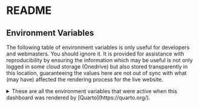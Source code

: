 # README


## **Environment Variables**

The following table of environment variables is only useful for
developers and webmasters. You should ignore it. It is provided for
assistance with reproducibility by ensuring the information which may be
useful is not only logged in some cloud storage (Onedrive) but also
stored transparently in this location, guaranteeing the values here are
not out of sync with what (may have) affected the rendering process for
the live website.

<details>
<summary> These are all the environment variables that were active when this dashboard was rendered by [Quarto](https://quarto.org/).</summary>

This document was prepared with Quarto CLI 1.7.34.

| VARIABLE | VALUE |
|:---|:---|
| DATE_BY_NAME_LIST | 2025-07-01 |
| DATE_HMIS_EXTRACT | 2025-07-01 |
| DATE_DASHBOARD_PUBLISHED | 2025-07-01 |
| DASHBOARD_LOGGING_DIR | /home/bryce/src/echo/hrs-dashboard-project-artifacts/dashboard-csvs |
| QUARTO_PROFILE |  |
| QUARTO_CUSTOM_OUTPUT_DIR | NA |

Variables which might affect the rendering process, but which private
values, are listed in this second table.

| VARIABLE      | SET  |
|:--------------|:-----|
| ECHO_SECRET_F | TRUE |
| ECHO_SECRET_D | TRUE |

</details>

